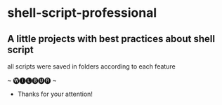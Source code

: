 # shell-script-professional

## A little projects with best practices about shell script

all scripts were saved in folders according to each feature

~ 🅦🅘🅛🅑🅤🅡 ~
 - Thanks for your attention!
